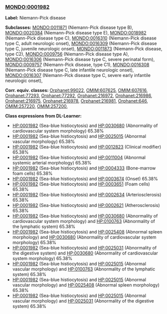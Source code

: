 
### [MONDO:0001982](http://purl.obolibrary.org/obo/MONDO_0001982)
**Label:** Niemann-Pick disease

**Subclasses:** [MONDO:0011871](http://purl.obolibrary.org/obo/MONDO_0011871) (Niemann-Pick disease type B), [MONDO:0020384](http://purl.obolibrary.org/obo/MONDO_0020384) (Niemann-Pick disease type E), [MONDO:0018982](http://purl.obolibrary.org/obo/MONDO_0018982) (Niemann-Pick disease type C), [MONDO:0016310](http://purl.obolibrary.org/obo/MONDO_0016310) (Niemann-Pick disease type C, adult neurologic onset), [MONDO:0016309](http://purl.obolibrary.org/obo/MONDO_0016309) (Niemann-Pick disease type C, juvenile neurologic onset), [MONDO:0011873](http://purl.obolibrary.org/obo/MONDO_0011873) (Niemann-Pick disease, type C2), [MONDO:0009756](http://purl.obolibrary.org/obo/MONDO_0009756) (Niemann-Pick disease type A), [MONDO:0016306](http://purl.obolibrary.org/obo/MONDO_0016306) (Niemann-Pick disease type C, severe perinatal form), [MONDO:0009757](http://purl.obolibrary.org/obo/MONDO_0009757) (Niemann-Pick disease, type C1), [MONDO:0016308](http://purl.obolibrary.org/obo/MONDO_0016308) (Niemann-Pick disease type C, late infantile neurologic onset), [MONDO:0016307](http://purl.obolibrary.org/obo/MONDO_0016307) (Niemann-Pick disease type C, severe early infantile neurologic onset), 

**Corr. equiv. classes:** [Orphanet:99022](http://www.orpha.net/ORDO/Orphanet_99022), [OMIM:607625](http://purl.obolibrary.org/obo/OMIM_607625), [OMIM:607616](http://purl.obolibrary.org/obo/OMIM_607616), [Orphanet:77293](http://www.orpha.net/ORDO/Orphanet_77293), [Orphanet:77292](http://www.orpha.net/ORDO/Orphanet_77292), [Orphanet:216972](http://www.orpha.net/ORDO/Orphanet_216972), [Orphanet:216986](http://www.orpha.net/ORDO/Orphanet_216986), [Orphanet:216975](http://www.orpha.net/ORDO/Orphanet_216975), [Orphanet:216978](http://www.orpha.net/ORDO/Orphanet_216978), [Orphanet:216981](http://www.orpha.net/ORDO/Orphanet_216981), [Orphanet:646](http://www.orpha.net/ORDO/Orphanet_646), [OMIM:257220](http://purl.obolibrary.org/obo/OMIM_257220), [OMIM:257200](http://purl.obolibrary.org/obo/OMIM_257200), 

**Class expressions from DL-Learner:**

- [HP:0001982](http://purl.obolibrary.org/obo/HP_0001982) (Sea-blue histiocytosis) and [HP:0030680](http://purl.obolibrary.org/obo/HP_0030680) (Abnormality of cardiovascular system morphology) 65.38%
- [HP:0001982](http://purl.obolibrary.org/obo/HP_0001982) (Sea-blue histiocytosis) and [HP:0025015](http://purl.obolibrary.org/obo/HP_0025015) (Abnormal vascular morphology) 65.38%
- [HP:0001982](http://purl.obolibrary.org/obo/HP_0001982) (Sea-blue histiocytosis) and [HP:0012823](http://purl.obolibrary.org/obo/HP_0012823) (Clinical modifier) 65.38%
- [HP:0001982](http://purl.obolibrary.org/obo/HP_0001982) (Sea-blue histiocytosis) and [HP:0011004](http://purl.obolibrary.org/obo/HP_0011004) (Abnormal systemic arterial morphology) 65.38%
- [HP:0001982](http://purl.obolibrary.org/obo/HP_0001982) (Sea-blue histiocytosis) and [HP:0004333](http://purl.obolibrary.org/obo/HP_0004333) (Bone-marrow foam cells) 65.38%
- [HP:0001982](http://purl.obolibrary.org/obo/HP_0001982) (Sea-blue histiocytosis) and [HP:0003674](http://purl.obolibrary.org/obo/HP_0003674) (Onset) 65.38%
- [HP:0001982](http://purl.obolibrary.org/obo/HP_0001982) (Sea-blue histiocytosis) and [HP:0003651](http://purl.obolibrary.org/obo/HP_0003651) (Foam cells) 65.38%
- [HP:0001982](http://purl.obolibrary.org/obo/HP_0001982) (Sea-blue histiocytosis) and [HP:0002634](http://purl.obolibrary.org/obo/HP_0002634) (Arteriosclerosis) 65.38%
- [HP:0001982](http://purl.obolibrary.org/obo/HP_0001982) (Sea-blue histiocytosis) and [HP:0002621](http://purl.obolibrary.org/obo/HP_0002621) (Atherosclerosis) 65.38%
- [HP:0001982](http://purl.obolibrary.org/obo/HP_0001982) (Sea-blue histiocytosis) and [HP:0030680](http://purl.obolibrary.org/obo/HP_0030680) (Abnormality of cardiovascular system morphology) and [HP:0100763](http://purl.obolibrary.org/obo/HP_0100763) (Abnormality of the lymphatic system) 65.38%
- [HP:0001982](http://purl.obolibrary.org/obo/HP_0001982) (Sea-blue histiocytosis) and [HP:0025408](http://purl.obolibrary.org/obo/HP_0025408) (Abnormal spleen morphology) and [HP:0030680](http://purl.obolibrary.org/obo/HP_0030680) (Abnormality of cardiovascular system morphology) 65.38%
- [HP:0001982](http://purl.obolibrary.org/obo/HP_0001982) (Sea-blue histiocytosis) and [HP:0025031](http://purl.obolibrary.org/obo/HP_0025031) (Abnormality of the digestive system) and [HP:0030680](http://purl.obolibrary.org/obo/HP_0030680) (Abnormality of cardiovascular system morphology) 65.38%
- [HP:0001982](http://purl.obolibrary.org/obo/HP_0001982) (Sea-blue histiocytosis) and [HP:0025015](http://purl.obolibrary.org/obo/HP_0025015) (Abnormal vascular morphology) and [HP:0100763](http://purl.obolibrary.org/obo/HP_0100763) (Abnormality of the lymphatic system) 65.38%
- [HP:0001982](http://purl.obolibrary.org/obo/HP_0001982) (Sea-blue histiocytosis) and [HP:0025015](http://purl.obolibrary.org/obo/HP_0025015) (Abnormal vascular morphology) and [HP:0025408](http://purl.obolibrary.org/obo/HP_0025408) (Abnormal spleen morphology) 65.38%
- [HP:0001982](http://purl.obolibrary.org/obo/HP_0001982) (Sea-blue histiocytosis) and [HP:0025015](http://purl.obolibrary.org/obo/HP_0025015) (Abnormal vascular morphology) and [HP:0025031](http://purl.obolibrary.org/obo/HP_0025031) (Abnormality of the digestive system) 65.38%


